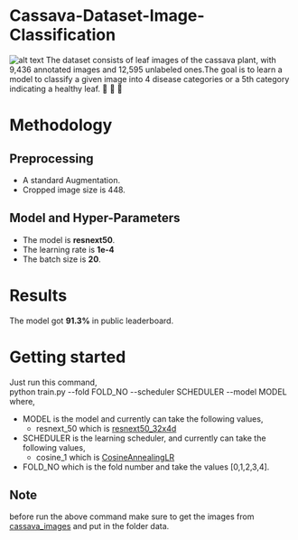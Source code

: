 # Cassava-Dataset-Image-Classification
![alt text](https://github.com/mohammedElfatihSalah/Cassava-Dataset-Image-Classification/blob/main/diseases.png?raw=true)
The dataset consists of leaf images of the cassava plant, with 9,436 annotated images and 12,595 unlabeled ones.The goal is to learn a model to classify a given image into 4 disease categories or a 5th category indicating a healthy leaf. 🍃 🍂 🍁


# Methodology
## Preprocessing
- A standard Augmentation.
- Cropped image size is 448.

## Model and Hyper-Parameters
- The model is **resnext50**.
- The learning rate is **1e-4**
- The batch size is **20**.
# Results
The model got **91.3%** in public leaderboard.

# Getting started
Just run this command,  
python train.py --fold FOLD_NO --scheduler SCHEDULER --model MODEL
where, 
- MODEL is the model and currently can take the following values,
  - resnext_50 which is [resnext50_32x4d](https://pytorch.org/vision/stable/models.html)
- SCHEDULER is the learning scheduler, and currently can take the following values,
  - cosine_1 which is [CosineAnnealingLR](https://pytorch.org/docs/stable/optim.html?highlight=cosineannealinglr#torch.optim.lr_scheduler.CosineAnnealingLR) 
- FOLD_NO which is the fold number and take the values [0,1,2,3,4].
## Note
before run the above command make sure to get the images from [cassava_images](https://www.kaggle.com/c/cassava-disease/data)  and put in the folder data.

